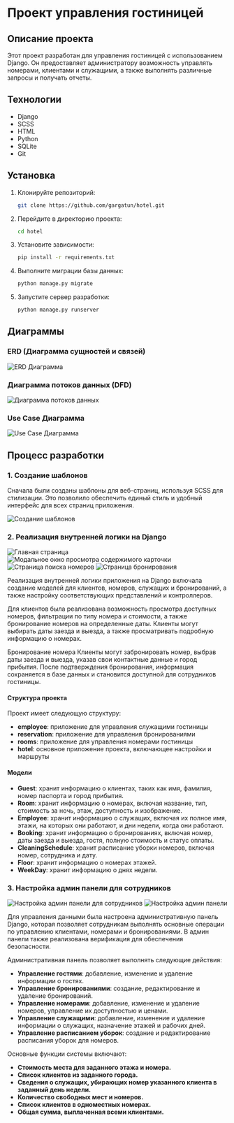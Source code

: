 
# Проект управления гостиницей

## Описание проекта

Этот проект разработан для управления гостиницей с использованием Django. Он предоставляет администратору возможность управлять номерами, клиентами и служащими, а также выполнять различные запросы и получать отчеты.

## Технологии

- Django
- SCSS
- HTML
- Python
- SQLite
- Git

## Установка

1. Клонируйте репозиторий:
   ```bash
   git clone https://github.com/gargatun/hotel.git
   ```
2. Перейдите в директорию проекта:
   ```bash
   cd hotel
   ```
3. Установите зависимости:
   ```bash
   pip install -r requirements.txt
   ```
4. Выполните миграции базы данных:
   ```bash
   python manage.py migrate
   ```
5. Запустите сервер разработки:
   ```bash
   python manage.py runserver
   ```

## Диаграммы

### ERD (Диаграмма сущностей и связей)
![ERD Диаграмма](review/bd.png)

### Диаграмма потоков данных (DFD)
![Диаграмма потоков данных](review/dfd.png)

### Use Case Диаграмма
![Use Case Диаграмма](review/use_case_diagram.png.png)


## Процесс разработки

### 1. Создание шаблонов

Сначала были созданы шаблоны для веб-страниц, используя SCSS для стилизации. Это позволило обеспечить единый стиль и удобный интерфейс для всех страниц приложения.

![Создание шаблонов](review/image1.png)

### 2. Реализация внутренней логики на Django

![Главная страница](review/image2.png)
![Модальное окно просмотра содержимого карточки](review/image3.png)
![Страница поиска номеров](review/image4.png)
![Страница бронирования](review/image5.png)

Реализация внутренней логики приложения на Django включала создание моделей для клиентов, номеров, служащих и бронирований, а также настройку соответствующих представлений и контроллеров.

Для клиентов была реализована возможность просмотра доступных номеров, фильтрации по типу номера и стоимости, а также бронирование номеров на определенные даты. Клиенты могут выбирать даты заезда и выезда, а также просматривать подробную информацию о номерах.

Бронирование номера
Клиенты могут забронировать номер, выбрав даты заезда и выезда, указав свои контактные данные и город прибытия. После подтверждения бронирования, информация сохраняется в базе данных и становится доступной для сотрудников гостиницы.



#### Структура проекта

Проект имеет следующую структуру:

- **employee**: приложение для управления служащими гостиницы
- **reservation**: приложение для управления бронированиями
- **rooms**: приложение для управления номерами гостиницы
- **hotel**: основное приложение проекта, включающее настройки и маршруты

#### Модели

- **Guest**: хранит информацию о клиентах, таких как имя, фамилия, номер паспорта и город прибытия.
- **Room**: хранит информацию о номерах, включая название, тип, стоимость за ночь, этаж, доступность и изображение.
- **Employee**: хранит информацию о служащих, включая их полное имя, этажи, на которых они работают, и дни недели, когда они работают.
- **Booking**: хранит информацию о бронированиях, включая номер, даты заезда и выезда, гостя, полную стоимость и статус оплаты.
- **CleaningSchedule**: хранит расписание уборки номеров, включая номер, сотрудника и дату.
- **Floor**: хранит информацию о номерах этажей.
- **WeekDay**: хранит информацию о днях недели.


### 3. Настройка админ панели для сотрудников

![Настройка админ панели для сотрудников](review/image6.png)
![Настройка админ панели](review/image7.png)


Для управления данными была настроена административную панель Django, которая позволяет сотрудникам выполнять основные операции по управлению клиентами, номерами и бронированиями. В админ панели также реализована верификация для обеспечения безопасности.

Административная панель позволяет выполнять следующие действия:

- **Управление гостями**: добавление, изменение и удаление информации о гостях.
- **Управление бронированиями**: создание, редактирование и удаление бронирований.
- **Управление номерами**: добавление, изменение и удаление номеров, управление их доступностью и ценами.
- **Управление служащими**: добавление, изменение и удаление информации о служащих, назначение этажей и рабочих дней.
- **Управление расписанием уборок**: создание и редактирование расписания уборок для номеров.


Основные функции системы включают:

- **Стоимость места для заданного этажа и номера.**
- **Список клиентов из заданного города.**
- **Сведения о служащих, убирающих номер указанного клиента в заданный день недели.**
- **Количество свободных мест и номеров.**
- **Список клиентов в одноместных номерах.**
- **Общая сумма, выплаченная всеми клиентами.**

